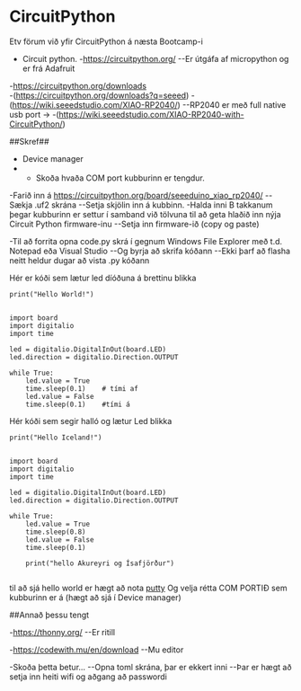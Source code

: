 # CircuitPython

Etv förum við yfir CircuitPython á næsta Bootcamp-i
- Circuit python.  -https://circuitpython.org/
--Er útgáfa af micropython og er frá Adafruit

-https://circuitpython.org/downloads   
-(https://circuitpython.org/downloads?q=seeed)
-(https://wiki.seeedstudio.com/XIAO-RP2040/) 
--RP2040 er með full native usb port -> 
-(https://wiki.seeedstudio.com/XIAO-RP2040-with-CircuitPython/)


##Skref##
- Device manager
- -    Skoða hvaða COM port kubburinn er tengdur.

-Farið inn á https://circuitpython.org/board/seeeduino_xiao_rp2040/ 
  --Sækja .uf2 skrána
  --Setja skjölin inn á kubbinn.
-Halda inni B takkanum þegar kubburinn er settur í samband við tölvuna til að geta hlaðið inn nýja Circuit Python firmware-inu
--Setja inn firmware-ið  (copy og paste)

-Til að forrita opna code.py skrá í gegnum Windows File Explorer með t.d. Notepad eða Visual Studio
--Og byrja að skrifa kóðann
--Ekki þarf að flasha neitt heldur dugar að vista .py kóðann


Hér er kóði sem lætur led díóðuna á brettinu blikka

```
print("Hello World!")


import board
import digitalio
import time

led = digitalio.DigitalInOut(board.LED)
led.direction = digitalio.Direction.OUTPUT

while True:
    led.value = True 
    time.sleep(0.1)    # tími af
    led.value = False
    time.sleep(0.1)    #tími á
```
Hér kóði sem segir halló og lætur Led blikka

```
print("Hello Iceland!")


import board
import digitalio
import time

led = digitalio.DigitalInOut(board.LED)
led.direction = digitalio.Direction.OUTPUT

while True:
    led.value = True
    time.sleep(0.8)
    led.value = False
    time.sleep(0.1)

    print("hello Akureyri og Ísafjörður")
 
```


til að sjá hello world er hægt að nota [putty](https://www.putty.org/)
Og velja rétta COM PORTIÐ sem kubburinn er á (hægt að sjá í Device manager)

##Annað þessu tengt

-https://thonny.org/
--Er ritill

-https://codewith.mu/en/download
--Mu  editor

-Skoða þetta betur...
--Opna toml skrána, þar er ekkert inni
--Þar er hægt að setja inn heiti wifi og aðgang að passwordi

